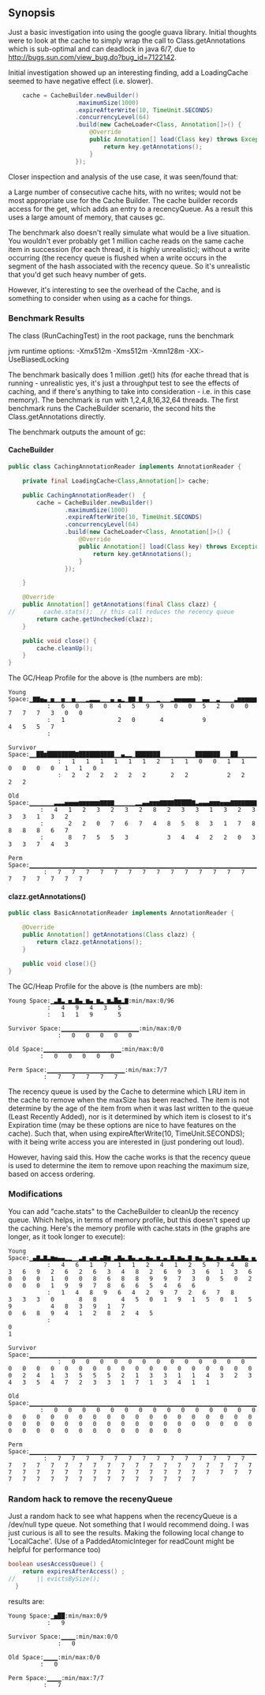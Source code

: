 ## Synopsis

Just a basic investigation into using the google guava library.  Initial thoughts were to look
at the cache to simply wrap the call to Class.getAnnotations which is sub-optimal and can deadlock in
java 6/7, due to http://bugs.sun.com/view_bug.do?bug_id=7122142.

Initial investigation showed up an interesting finding, add a LoadingCache seemed to have negative effect (i.e. slower).

```java
    cache = CacheBuilder.newBuilder()
                   .maximumSize(1000)
                   .expireAfterWrite(10, TimeUnit.SECONDS)
                   .concurrencyLevel(64)
                   .build(new CacheLoader<Class, Annotation[]>() {
                       @Override
                       public Annotation[] load(Class key) throws Exception {
                           return key.getAnnotations();
                       }
                   });
```

Closer inspection and analysis of the use case, it was seen/found that:

a Large number of consecutive cache hits, with no writes; would not be most appropriate use
for the Cache Builder.  The cache builder records access for the get, which adds an entry to a recencyQueue.  As a
result this uses a large amount of memory, that causes gc.

The benchmark also doesn't really simulate what would be a live situation.  You wouldn't ever probably get 1 million
cache reads on the same cache item in succession (for each thread, it is highly unrealistic);
without a write occurring (the recency queue is flushed when a write occurs in the segment of the hash associated with
the recency queue.  So it's unrealistic that you'd get such heavy number of gets.

However, it's interesting to see the overhead of the Cache, and is something to consider when using as a cache for things.

### Benchmark Results

The class (RunCachingTest) in the root package, runs the benchmark

jvm runtime options: -Xmx512m -Xms512m -Xmn128m -XX:-UseBiasedLocking

The benchmark basically does 1 million .get() hits (for eache thread that is running - unrealistic yes, it's just a
throughput test to see the effects of caching, and if there's anything to take into consideration - i.e. in this
case memory).  The benchmark is run with 1,2,4,8,16,32,64 threads.  The first benchmark runs the CacheBuilder scenario,
the second hits the Class.getAnnotations directly.

The benchmark outputs the amount of gc:


#### CacheBuilder

```java
public class CachingAnnotationReader implements AnnotationReader {

    private final LoadingCache<Class,Annotation[]> cache;

    public CachingAnnotationReader()  {
        cache = CacheBuilder.newBuilder()
                .maximumSize(1000)
                .expireAfterWrite(10, TimeUnit.SECONDS)
                .concurrencyLevel(64)
                .build(new CacheLoader<Class, Annotation[]>() {
                    @Override
                    public Annotation[] load(Class key) throws Exception {
                        return key.getAnnotations();
                    }
                });

    }

    @Override
    public Annotation[] getAnnotations(final Class clazz) {
//        cache.stats();  // this call reduces the recency queue
        return cache.getUnchecked(clazz);
    }

    public void close() {
        cache.cleanUp();
    }
}
```

The GC/Heap Profile for the above is (the numbers are mb):

```
Young Space:▁▇▇▅▄▁▅▁▁▅▁▁▅▁▁▁▂▃▃▃▁▁▁▄▁▄▂▁▇▇▁▇▁▁▁▁▂▁▁▁▂▅▅▅▅▅▅▁▁▄▄▁▁▃▁▁▁▁▃▆▆▆▆▆▆▆▆▆▆██▃▁▃▅▁▁▁▂▁▁▁▁:min/max:0/102
           :   6   0   8   0   4   5   9   9   0   0   5   2   0   0   7   7   7   3   0   0
           :   1               2   0       4           9               4   5   5   7
           :

Survivor Space:▁▁██▆████████▇██████████▁▁▄▂▂▁███████▁▁▁▁▁▁▁▁▁▁███████▁▁▁██▁▁▁▁▁▁▁▁▁▁██████████▁▁▁▁:min/max:0/12
              :   1   1   1   1   1   1   2   1   1   0   0   1   1   0   0   0   0   1   1   0
              :   2   2   2   2   2   2       2   2           2   2                   2   2

Old Space:▁▁▁▁▁▁▁▃▃▃▅▅▅▅▆▆▆▆▆▆▇▇▇▇▁▁▁▁▁▁▂▂▄▄▆▆▆▇▇▇▇█████▇▃▄▄▄▆▆▆▅▅▅▇▇▇▇▇▇▇▇▇▇▇▇▇▄▄▅▅▅▇▇▇▇▅▅▅▅:min/max:0/384
         :   4   1   2   3   2   3   2   8   2   3   3   1   3   2   3   3   3   1   3   2
         :       2   2   0   7   6   7   4   8   5   8   3   1   7   8   8   8   8   6   7
         :       8   7   5   5   3           3   4   4   2   2   0   3   3   3   7   4   3

Perm Space:▁▁▁▁▁▁▁▁▁▁▁▁▁▁▁▁▁▁▁▁▁▁▁▁▁▁▁▁▁▁▁▁▁▁▁▁▁▁▁▁▁▁▁▁▁▁▁▁▁▁▁▁▁▁▁▁▁▁▁▁▁▁▁▁▁▁▁▁▁▁▁▁▁▁▁▁▁▁▁▁▁▁▁:min/max:7/7
          :   7   7   7   7   7   7   7   7   7   7   7   7   7   7   7   7   7   7   7   7
```

#### clazz.getAnnotations()

```java
public class BasicAnnotationReader implements AnnotationReader {

    @Override
    public Annotation[] getAnnotations(Class clazz) {
        return clazz.getAnnotations();
    }

    public void close(){}
}
```

The GC/Heap Profile for the above is (the numbers are mb):

```
Young Space:▁▃▇▃▁▅▂▇▄▁▆▄▁▆▃▁▆▃█▅▂▇:min/max:0/96
           :   4   9   4   3   5
           :   1   1   9       5

Survivor Space:▁▁▁▁▁▁▁▁▁▁▁▁▁▁▁▁▁▁▁▁▁▁:min/max:0/0
              :   0   0   0   0   0

Old Space:▁▁▁▁▁▁▁▁▁▁▁▁▁▁▁▁▁▁▁▁▁▁:min/max:0/0
         :   0   0   0   0   0

Perm Space:▁▁▁▁▁▁▁▁▁▁▁▁▁▁▁▁▁▁▁▁▁▁:min/max:7/7
          :   7   7   7   7   7
```

The recency queue is used by the Cache to determine which LRU item in the cache to remove when the maxSize has been
reached.  The item is not determine by the age of the item from when it was last written to the queue (Least Recently Added),
nor is it determined by which item is closest to it's Expiration time (may be these options are nice to have features on the cache).
Such that, when using expireAfterWrite(10, TimeUnit.SECONDS); with it being write access you are interested in (just pondering out loud).

However, having said this. How the cache works is that the recency queue is used to determine the item to remove upon
reaching the maximum size, based on access ordering.

### Modifications

You can add "cache.stats" to the CacheBuilder to cleanUp the recency queue.  Which helps, in terms of memory
profile, but this doesn't speed up the caching.  Here's the memory profile with cache.stats in (the graphs are
longer, as it took longer to execute):

```
Young Space:▁▄▇▃▇▃▆▅▄▄▂▂▁▁▃▆▁▄▆▂▄▇▆▁▃▇▄▂▇▄▂▄▂▆▄▂▆▂▄▂▇▂▆▄▂▇▁▆▄▁▆▄▂▆▄▁▅▂▆▃▇▄▁▅▂▆▃▇▄▁▅▂▅▇▄▁▄▁▅▂▇▄▁▅▂▆▄▁▅▂▆▄▁▅▂▆▄▁▅▂▆▃█▅▂▆▃▇▄▁▆▃▇▄▁▅▂▆▃▇▄▁▆▃▇▄▁▅▂▇▄▁▄▁▄▁▄▄▄▁▄▂▅▂▆▁▅▁▄▁▄▁▃▇▃▆▂▅▁▅▁▅▂▆▃▇▂▇▃▇▃▇▃▇▃▇▄▁▄▁▄▁▅▁▅▁▄▁▄▁▅▁▄▁▄▁▄▁▅▁▄▁▄▁▄▁▄▁▄▇▄▁▄▁▄▇▄▇▃▇▃▇▃▇▃▇▂▆▂▆▂▆▃▆▂▅▁▄▁▅▁▅▁▄▄▄▅▃▇▄▁▅▂▅▁▅▂▆:min/max:0/102
           :   4   6   1   7   1   1   2   4   1   2   5   7   4   8   3   6   9   2   6   2   6   3   4   8   2   6   9   3   6   1   3   6   0   0   0   1   0   0   8   6   8   8   9   9   7   3   0   5   0   2   0   0   0   1   9   9   7   8   6   6   5   4   6   6
           :   1   4   8   9   6   4   2   9   7   2   6   7   8       3   3   3   0       8   8       4   5   0   1   9   1   5   0   1   5               9           4   8   3   9   1   7                                       0   6   8   9   4   1   2   8   2   4   5
           :                                                                                                                       0                                                                                               1

Survivor Space:▁▁▁▁▁▁▁▁▁▁▁▁▁▁▁▁▁▁▁▁▁▁▁▁▁▁▁▁▁▁▁▁▁▁▁▁▁▁▁▁▁▁▁▁▁▁▁▁▁▁▁▁▁▁▁▁▁▁▁▁▁▁▁▁▁▁▁▁▁▁▁▁▁▁▁▁▂▁▁▁▁▁▁▁▁▁▁▁▁▁▁▁▁▁▁▁▁▁▁▁▁▁▁▁▁▁▁▁▁▁▁▁▁▁▁▁▁▁▁▁▁▁▁▁▁▁▁▁▁▁▂▃▃▆▅▅▆▃▅▂▂▁▃▄▅▅▅▆▅▄▅▆▇▆▆▆▆▅▄▃▄▃▁▂▃▂▆▄▃▄▄▄▆▃▂▂▃▃▂▂▄▁▃▅▅▇▅▄▆▁▂▃▅▅▄▄▄▃▂▅▆▃▃▄▃▃▅▆▅▃▃▅▄▂▄█▄▅▃▃▅▃▄▄▅▄▅▄▄▄▃▂▃▅▇█▆▄▃▂▄▃▄▄▆▃▄▅▄▁▂▂▃▅▅▂▁▁:min/max:0/7
              :   0   0   0   0   0   0   0   0   0   0   0   0   0   0   0   0   0   0   0   0   0   0   0   0   0   0   0   0   0   0   0   0   2   4   1   3   5   5   5   2   1   3   3   1   1   4   3   2   3   4   3   5   4   7   2   3   3   1   7   1   3   4   1   1

Old Space:▁▁▁▁▁▁▁▁▁▁▁▁▁▁▁▁▁▁▁▁▁▁▁▁▁▁▁▁▁▁▁▁▁▁▁▁▁▁▁▁▁▁▁▁▁▁▁▁▁▁▁▁▁▁▁▁▁▁▁▁▁▁▁▁▁▁▁▁▁▁▁▁▁▁▁▁▁▁▁▁▁▁▁▁▁▁▁▁▁▁▁▁▁▁▁▁▁▁▁▁▁▁▁▁▁▁▁▁▁▁▁▁▁▁▁▁▁▁▁▁▁▁▁▁▁▁▁▁▁▁▁▁▁▁▁▁▁▁▁▁▁▁▁▁▁▁▁▁▁▁▁▁▁▁▁▁▁▁▁▁▁▁▁▁▁▁▁▁▁▁▁▁▁▁▁▁▁▁▁▁▁▁▁▁▁▁▁▁▁▁▁▁▁▁▁▁▁▁▁▁▁▁▁▁▁▁▁▁▁▁▁▁▁▁▁▁▁▁▁▁▁▁▁▁▁▁▁▁▁▁▁▁▁▁▁▁▁▁▁▁▁▁▁▁▁▁▁▁▁▁▁▁▁▁▁▁▁▁:min/max:0/0
         :   0   0   0   0   0   0   0   0   0   0   0   0   0   0   0   0   0   0   0   0   0   0   0   0   0   0   0   0   0   0   0   0   0   0   0   0   0   0   0   0   0   0   0   0   0   0   0   0   0   0   0   0   0   0   0   0   0   0   0   0   0   0   0   0

Perm Space:▁▁▁▁▁▁▁▁▁▁▁▁▁▁▁▁▁▁▁▁▁▁▁▁▁▁▁▁▁▁▁▁▁▁▁▁▁▁▁▁▁▁▁▁▁▁▁▁▁▁▁▁▁▁▁▁▁▁▁▁▁▁▁▁▁▁▁▁▁▁▁▁▁▁▁▁▁▁▁▁▁▁▁▁▁▁▁▁▁▁▁▁▁▁▁▁▁▁▁▁▁▁▁▁▁▁▁▁▁▁▁▁▁▁▁▁▁▁▁▁▁▁▁▁▁▁▁▁▁▁▁▁▁▁▁▁▁▁▁▁▁▁▁▁▁▁▁▁▁▁▁▁▁▁▁▁▁▁▁▁▁▁▁▁▁▁▁▁▁▁▁▁▁▁▁▁▁▁▁▁▁▁▁▁▁▁▁▁▁▁▁▁▁▁▁▁▁▁▁▁▁▁▁▁▁▁▁▁▁▁▁▁▁▁▁▁▁▁▁▁▁▁▁▁▁▁▁▁▁▁▁▁▁▁▁▁▁▁▁▁▁▁▁▁▁▁▁▁▁▁▁▁▁▁▁▁▁▁:min/max:7/7
          :   7   7   7   7   7   7   7   7   7   7   7   7   7   7   7   7   7   7   7   7   7   7   7   7   7   7   7   7   7   7   7   7   7   7   7   7   7   7   7   7   7   7   7   7   7   7   7   7   7   7   7   7   7   7   7   7   7   7   7   7   7   7   7   7
```

### Random hack to remove the recenyQueue

Just a random hack to see what happens when the recencyQueue is a /dev/null type queue.  Not something that I would
recommend doing.  I was just curious is all to see the results.  Making the following local change to 'LocalCache'.
(Use of a PaddedAtomicInteger for readCount might be helpful for performance too)

```java
boolean usesAccessQueue() {
    return expiresAfterAccess() ;
//      || evictsBySize();
  }
```

results are:

```
Young Space:▁▅██:min/max:0/9
           :   9

Survivor Space:▁▁▁▁:min/max:0/0
              :   0

Old Space:▁▁▁▁:min/max:0/0
         :   0

Perm Space:▁▁▁▁:min/max:7/7
          :   7
```